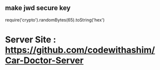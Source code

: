 ## make jwd secure key

require('crypto').randomBytes(65).toString('hex')

# Server Site : https://github.com/codewithashim/Car-Doctor-Server
